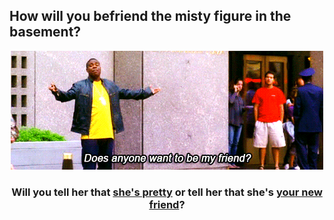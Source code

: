 ## How will you befriend the misty figure in the basement?

<p align="center">
  <img src="../pictures/be-friends.gif"/>
</p>

<h3 align="center">
  Will you tell her that <a href="you-are-pretty.md">she's pretty</a> or tell her that she's <a href="hello-new-friend.md">your new friend</a>?
</h3>